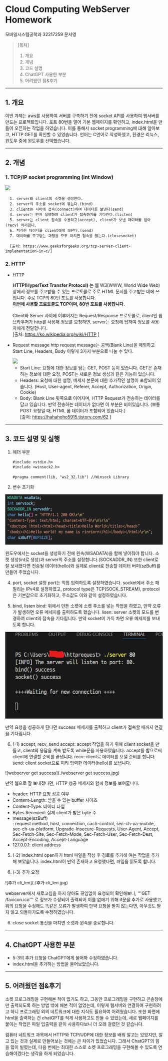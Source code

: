 # Cloud Computing WebServer Homework
모바일시스템공학과 32217259 문서영

> [목차]
> 1. 개요
> 2. 개념
> 3. 코드 설명
> 4. ChatGPT 사용한 부분
> 5. 어려웠던 점&후기
---

## 1. 개요
이번 과제는 aws를 사용하여 서버를 구축하기 전에 socket API를 사용하여 웹서버를 만드는 프로젝트입니다. 
포트 80번을 열어 기본 웹페이지를 확인하고, index.html을 만들어 오픈하는 작업을 하였습니다. 이를 통해서 socket programming에 대해 알아보고, HTTP GET를 확인할 수 있었습니다.
언어는 C언어로 작성하였고, 환경은 리눅스, 윈도우 중에 윈도우를 선택했습니다.

---
## 2. 개념
### 1. TCP/IP socket programming (int Window)    
<img src="https://media.geeksforgeeks.org/wp-content/uploads/Socket_server-1.png">

      1. server와 client의 소켓을 생성한다.
      2. server의 주소를 socket에 묶는다.(bind)
      3. client는 서버에 접속(connect)하여 데이터를 보낸다(send)
      4. server는 먼저 실행하여 client가 접속하기를 기다린다.(listen)
      5. server는 client 접속을 수용하고(accept), client가 보낸 데이터를 받아(recv) 처리한다.
      6. 처리한 데이터를 client에게 보낸다.(send)
      7. 데이터를 주고받는 과정을 모두 마치면 접속을 끊는다.(closesocket)
      
      [출처: https://www.geeksforgeeks.org/tcp-server-client-implementation-in-c/]

### 2. HTTP

- HTTP

  **HTTP(HyperText Transfer Protocol)** 는 웹  W3(WWW, World Wide Web) 상에서 정보를 주고받을 수 있는 프로토콜로 주로 HTML 문서를 주고받는 데에 쓰입니다.
  주로 TCP의 80번 포트를 사용합니다. <br>
  **이번에 사용할 프로토콜도 TCP이며, 80번 포트를 사용합니다.** <br><br>
  Client와 Server 사이에 이루어지는 Request/Response 프로토콜로, client인 윕 브라우저가 http를 사용해 정보를 요청하면, server는 요청에 답하여 정보를 사용자에게 전달합니다.
  <br> [출처: https://ko.wikipedia.org/wiki/HTTP ]

- Request message
http request message는 공백(Blank Line)을 제외하고 Start Line, Headers, Body 이렇게 3가지 부분으로 나눌 수 있다.

  <img src="https://img1.daumcdn.net/thumb/R1280x0/?scode=mtistory2&fname=https%3A%2F%2Fblog.kakaocdn.net%2Fdn%2FceqzRL%2FbtrFHEJFUZb%2FMeb7vQf0y3oeB0ZU7xV8eK%2Fimg.png">

    - Start Line: 요청에 대한 정보를 담는 GET, POST 등이 있습니다. GET은 존재하는 정보에 대한 요청, POST는 새로운 정보 생성과 같은 기능이 있습니다.
    - Headers: 요청에 대한 설명, 메세지 본문에 대한 추가적인 설명이 포함되어 있습니다. (Host, User-agent, Referer, Accept, Authorization, Origin, Cookie)
    - Body: Blank Line 뒷쪽으로 이어지며, HTTP Request가 전송하는 데이터를 담고 있습니다. 만약 전송하는 데이터가 없다면 이 부분은 비어있습니다. (보통 POST 요청일 때, HTML 폼 데이터가 포함되어 있습니다.)
     <br> [출처: https://hahahoho5915.tistory.com/62 ]

---
## 3. 코드 설명 및 실행
1. 헤더 부분
    ```
    #include <stdio.h>
    #include <winsock2.h>
    
    #pragma comment(lib, "ws2_32.lib") //Winsock Library
    ```

2. 변수 초기화

![server변수생성](./server변수생성.jpg)

  윈도우에서는 socket을 생성하기 전에 윈속(WSADATA)을 함께 넣어줘야 합니다. 소켓 생성(int로 생성)과 server의 주소를 설정합니다.(SOCKADDR_IN) 또한 client로 잘 보내졌다면 전송될 데이터(hello)와 실제로 client로 전송할 데이터 버퍼(szBuff)를 만들어 주었습니다.

4. port, socket 설정
port는 직접 입력하도록 설정하였습니다.
socket에서 주소 패밀리는 IPv4로 설정하였고, protocol type은 TCP(SOCK_STREAM), protocol은 기본값으로 초기화하고, 주소값도 이와 같이 설정하였습니다. 

5. bind, listen
bind: 위에서 만든 소켓에 소켓 주소를 넣는 작업을 하였고, 만약 오류가 발생하면 오류 메세지를 출력하도록 했습니다.
lisen: server 소켓의 모드를 변경하여 client의 접속을 기다립니다. 만약 socket이 가득 차면 오류 메세지를 보내도록 합니다.

![server요청성공](./server요청성공.jpg)

  만약 요청을 성공하게 된다면 success 메세지를 출력하고 client가 접속할 때까지 연결을 기다립니다.


6. (-1) accept, recv, send
accept: accept 작업을 하기 위해 client socket을 만들고, client의 응답을 계속 받도록 while문을 사용하였습니다. accept를 함으로써 client에 연결할 준비를 끝냅니다. 
recv: client로 데이터를 보낼 준비를 합니다. 
send: client socket으로 미리 입력한 데이터(hello)를 보냅니다.


  ![webserver get success](./webserver get success.jpg)

  만약 웹으로 잘 보내졌다면, HTTP 성공 메세지와 함께 정보를 보여줍니다.

  - header: HTTP 요청 성공 여부
  - Content-Length: 받을 수 있는 buffer 사이즈
  - Content-Type: 데이터 타입
  - Bytes Recevied: 실제 client가 받은 byte 수
  - message(szBuff)
        <br>: request method, host, connection, cach-control, sec-ch-ua-mobile, sec-ch-ua-platform, Upgrade-Insecure-Requests, User-Agent,
    Accept, Sec-Fetch-Site, Sec-Fetch-Mode, Sec-Fetch-User, Sec-Fetch-Dest, Accept-Encoding, Accept-Language
  - 127.0.0.1: client address


5. (-2) index.html open하기
html 파일을 작성 후 경로를 추가해 여는 작업을 추가해 보았습니다. 
index.html이 만약 존재하고 요청했다면, 파일을 읽도록 합니다.

5. (-3) 추가 요청

![추가 cli_len](./추가 cli_len.jpg)

webserver에서 새로고침을 하지 않아도 끊임없이 요청되어 확인해보니, '''GET /favicon.ico''' 로 정보가 수정되어 출력되어 이를 없애기 위해 if문을 추가로 사용했고, 위의 요청을 수정해도 똑같은 오류가 발생하여 만약 요청을 받지 않는다면, 아무것도 받지 않고 되돌아가도록 수정하였습니다.


6. close socket
통신을 마치면 소켓과 윈속을 종료합니다.


---
## 4. ChatGPT 사용한 부분

  - 5-3의 추가 요청을 ChatGPT에게 물어봐 수정하였습니다.
  - index.html을 추가하는 방법을 물어보았습니다.

---
## 5. 어려웠던 점&후기

소켓 프로그래밍을 구현해본 적이 없기도 하고, 그동안 프로그래밍을 구현하고 콘솔창에만 출력되도록 하는 방법 밖에 해본 적이 없었는데, 이렇게 웹서버와 연결하여 구현하려고 하니 프로그래밍 외의 네트워크에 대한 지식도 필요하여 어려웠습니다.
또한 화면에 html을 출력하는 건 chatGPT를 적게 사용하고도 만들 수 있었는데, 새로 웹페이지를 붙이는 작업은 파일 입출력을 같이 사용하다보니 더 오래 걸렸던 것 같습니다.  

컴퓨터 네트워크 과목에서 HTTP와 TCP/UDP에 대한 정보를 배워 알고는 있었지만, 알고 있는 것과 실제로 만들어보는 것에는 큰 차이가 있었습니다. 그래서 ChatGPT의 힘을 많이 빌렸는데, 다음 번에는 최대한 스스로 소켓 프로그래밍을 구현해볼 수 있도록 연습해야겠다는 생각을 하게 되었습니다. 